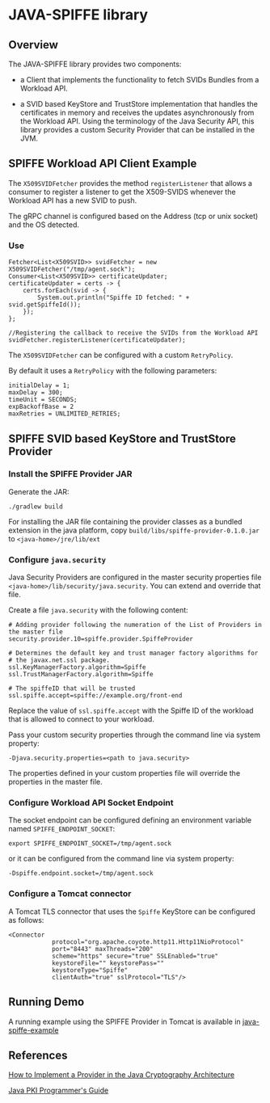 # JAVA-SPIFFE library

## Overview

The JAVA-SPIFFE library provides two components: 
 
 - a Client that implements the functionality to fetch SVIDs Bundles from a Workload API. 

 - a SVID based KeyStore and TrustStore implementation that handles the certificates in memory
and receives the updates asynchronously from the Workload API. Using the terminology of the Java Security API, 
this library provides a custom Security Provider that can be installed in the JVM. 

## SPIFFE Workload API Client Example

The `X509SVIDFetcher` provides the method `registerListener` that allows a consumer to register a listener 
to get the X509-SVIDS whenever the Workload API has a new SVID to push. 

The gRPC channel is configured based on the Address (tcp or unix socket) and the OS detected.

### Use

```
Fetcher<List<X509SVID>> svidFetcher = new X509SVIDFetcher("/tmp/agent.sock");
Consumer<List<X509SVID>> certificateUpdater;
certificateUpdater = certs -> {
    certs.forEach(svid -> {
        System.out.println("Spiffe ID fetched: " + svid.getSpiffeId());
    });
};

//Registering the callback to receive the SVIDs from the Workload API
svidFetcher.registerListener(certificateUpdater);
```

The `X509SVIDFetcher` can be configured with a custom `RetryPolicy`. 

By default it uses a `RetryPolicy` with the following parameters:

```
initialDelay = 1;
maxDelay = 300;
timeUnit = SECONDS;
expBackoffBase = 2
maxRetries = UNLIMITED_RETRIES;
```

## SPIFFE SVID based KeyStore and TrustStore Provider

### Install the SPIFFE Provider JAR

Generate the JAR: 

```
./gradlew build
```

For installing the JAR file containing the provider classes as a bundled extension in the java platform, copy 
`build/libs/spiffe-provider-0.1.0.jar` to `<java-home>/jre/lib/ext`

### Configure `java.security` 

Java Security Providers are configured in the master security properties file `<java-home>/lib/security/java.security`. 
You can extend and override that file. 

Create a file `java.security` with the following content: 

```
# Adding provider following the numeration of the List of Providers in the master file
security.provider.10=spiffe.provider.SpiffeProvider

# Determines the default key and trust manager factory algorithms for
# the javax.net.ssl package.
ssl.KeyManagerFactory.algorithm=Spiffe
ssl.TrustManagerFactory.algorithm=Spiffe

# The spiffeID that will be trusted
ssl.spiffe.accept=spiffe://example.org/front-end
```

Replace the value of `ssl.spiffe.accept` with the Spiffe ID of the workload that is allowed to connect to your workload.

Pass your custom security properties through the command line via system property: 

```
-Djava.security.properties=<path to java.security>
```

The properties defined in your custom properties file will override the properties in the master file. 

### Configure Workload API Socket Endpoint

The socket endpoint can be configured defining an environment variable named `SPIFFE_ENDPOINT_SOCKET`: 

```
export SPIFFE_ENDPOINT_SOCKET=/tmp/agent.sock
``` 

or it can be configured from the command line via system property: 

```
-Dspiffe.endpoint.socket=/tmp/agent.sock
```

### Configure a Tomcat connector

A Tomcat TLS connector that uses the `Spiffe` KeyStore can be configured as follows: 

```
<Connector
            protocol="org.apache.coyote.http11.Http11NioProtocol"
            port="8443" maxThreads="200"
            scheme="https" secure="true" SSLEnabled="true"
            keystoreFile="" keystorePass=""
            keystoreType="Spiffe"
            clientAuth="true" sslProtocol="TLS"/>
```

## Running Demo

A running example using the SPIFFE Provider in Tomcat is available in [java-spiffe-example](https://github.com/spiffe/spiffe-example/tree/master/java-keystore-tomcat-demo)

## References 

[How to Implement a Provider in the Java Cryptography Architecture](https://docs.oracle.com/javase/8/docs/technotes/guides/security/crypto/HowToImplAProvider.html)

[Java PKI Programmer's Guide](https://docs.oracle.com/javase/8/docs/technotes/guides/security/certpath/CertPathProgGuide.html)
